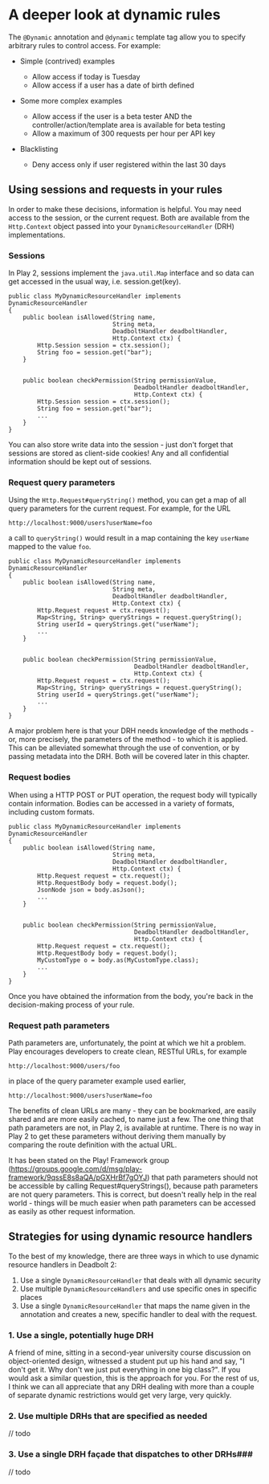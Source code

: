 # A deeper look at dynamic rules #

The `@Dynamic` annotation and `@dynamic` template tag allow you to specify arbitrary rules to control access.  For example:

* Simple (contrived) examples
    * Allow access if today is Tuesday
    * Allow access if a user has a date of birth defined

* Some more complex examples
    * Allow access if the user is a beta tester AND the controller/action/template area is available for beta testing
    * Allow a maximum of 300 requests per hour per API key

* Blacklisting
    * Deny access only if user registered within the last 30 days

## Using sessions and requests in your rules ##

In order to make these decisions, information is helpful.  You may need access to the session, or the current request.  Both are available from the `Http.Context` object passed into your `DynamicResourceHandler` (DRH) implementations.

### Sessions ###
In Play 2, sessions implement the `java.util.Map` interface and so data can get accessed in the usual way, i.e. session.get(key).

    public class MyDynamicResourceHandler implements DynamicResourceHandler
    {
        public boolean isAllowed(String name,
                                 String meta,
                                 DeadboltHandler deadboltHandler,
                                 Http.Context ctx) {
		    Http.Session session = ctx.session();
		    String foo = session.get("bar");
	    }
								 

        public boolean checkPermission(String permissionValue,
                                       DeadboltHandler deadboltHandler,
                                       Http.Context ctx) {
            Http.Session session = ctx.session();
		    String foo = session.get("bar");
		    ...
        }
    }
	
You can also store write data into the session - just don't forget that sessions are stored as client-side cookies!  Any and all confidential information should be kept out of sessions.

### Request query parameters ###
Using the `Http.Request#queryString()` method, you can get a map of all query parameters for the current request.  For example, for the URL

    http://localhost:9000/users?userName=foo

a call to `queryString()` would result in a map containing the key `userName` mapped to the value `foo`.

    public class MyDynamicResourceHandler implements DynamicResourceHandler
    {
        public boolean isAllowed(String name,
                                 String meta,
                                 DeadboltHandler deadboltHandler,
                                 Http.Context ctx) {
		    Http.Request request = ctx.request();
		    Map<String, String> queryStrings = request.queryString();
			String userId = queryStrings.get("userName");
			...
	    }
								 

        public boolean checkPermission(String permissionValue,
                                       DeadboltHandler deadboltHandler,
                                       Http.Context ctx) {
            Http.Request request = ctx.request();
		    Map<String, String> queryStrings = request.queryString();
			String userId = queryStrings.get("userName");
			...
        }
    }

A major problem here is that your DRH needs knowledge of the methods - or, more precisely, the parameters of the method - to which it is applied.  This can be alleviated somewhat through the use of convention, or by passing metadata into the DRH.  Both will be covered later in this chapter.
	
### Request bodies ###
When using a HTTP POST or PUT operation, the request body will typically contain information.  Bodies can be accessed in a variety of formats, including custom formats.

    public class MyDynamicResourceHandler implements DynamicResourceHandler
    {
        public boolean isAllowed(String name,
                                 String meta,
                                 DeadboltHandler deadboltHandler,
                                 Http.Context ctx) {
		    Http.Request request = ctx.request();
			Http.RequestBody body = request.body();
		    JsonNode json = body.asJson();
			...
	    }
								 

        public boolean checkPermission(String permissionValue,
                                       DeadboltHandler deadboltHandler,
                                       Http.Context ctx) {
            Http.Request request = ctx.request();
			Http.RequestBody body = request.body();
		    MyCustomType o = body.as(MyCustomType.class);
			...
        }
    }

Once you have obtained the information from the body, you're back in the decision-making process of your rule.

###  Request path parameters ###

Path parameters are, unfortunately, the point at which we hit a problem.  Play encourages developers to create clean, RESTful URLs, for example

    http://localhost:9000/users/foo
	
in place of the query parameter example used earlier,

    http://localhost:9000/users?userName=foo
	
The benefits of clean URLs are many - they can be bookmarked, are easily shared and are more easily cached, to name just a few.  The one thing that path parameters are not, in Play 2, is available at runtime.  There is no way in Play 2 to get these parameters without deriving them manually by comparing the route definition with the actual URL.

It has been stated on the Play! Framework group (<https://groups.google.com/d/msg/play-framework/9qssE8s8aQA/pGXHrBf7gOYJ>) that path parameters should not be accessible by calling Request#queryStrings(), because path parameters are not query parameters.  This is correct, but doesn't really help in the real world - things will be much easier when path parameters can be accessed as easily as other request information.

## Strategies for using dynamic resource handlers ##
To the best of my knowledge, there are three ways in which to use dynamic resource handlers in Deadbolt 2:

1. Use a single `DynamicResourceHandler` that deals with all dynamic security
2. Use multiple `DynamicResourceHandlers` and use specific ones in specific places
3. Use a single `DynamicResourceHandler` that maps the name given in the annotation and creates a new, specific handler to deal with the request.

### 1. Use a single, potentially huge DRH ###
A friend of mine, sitting in a second-year university course discussion on object-oriented design, witnessed a student put up his hand and say, "I don't get it.  Why don't we just put everything in one big class?".  If you would ask a similar question, this is the approach for you.  For the rest of us, I think we can all appreciate that any DRH dealing with more than a couple of separate dynamic restrictions would get very large, very quickly.

### 2. Use multiple DRHs that are specified as needed ###
// todo

### 3. Use a single DRH façade that dispatches to other DRHs###
// todo